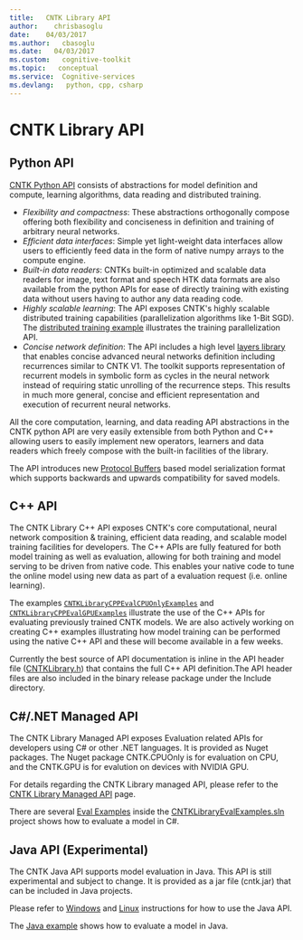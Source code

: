 ```yaml
---
title:   CNTK Library API
author:    chrisbasoglu
date:    04/03/2017
ms.author:   cbasoglu
ms.date:   04/03/2017
ms.custom:   cognitive-toolkit
ms.topic:   conceptual
ms.service:  Cognitive-services
ms.devlang:   python, cpp, csharp
---
```


# CNTK Library API

## Python API

[CNTK Python API](https://www.cntk.ai/pythondocs/) consists of abstractions for model definition and compute, learning algorithms, data reading and distributed training. 
- *Flexibility and compactness*: These abstractions orthogonally compose offering both flexibility and conciseness in definition and training of arbitrary neural networks. 
- *Efficient data interfaces*: Simple yet light-weight data interfaces allow users to efficiently feed data in the form of native numpy arrays to the compute engine. 
- *Built-in data readers*: CNTKs built-in optimized and scalable data readers for image, text format and speech HTK data formats are also available from the python APIs for ease of directly training with existing data without users having to author any data reading code.
- *Highly scalable learning*: The API exposes CNTK's highly scalable distributed training capabilities (parallelization algorithms like 1-Bit SGD). The [distributed training example](https://github.com/Microsoft/CNTK/tree/v2.0.rc3/Examples/Image/Classification/ResNet/Python#trainresnet_cifar10_distributedpy) illustrates the training parallelization API.
- *Concise network definition*: The API includes a high level [layers library](https://www.cntk.ai/pythondocs/layerref.html) that enables concise advanced neural networks definition including recurrences similar to CNTK V1. The toolkit supports representation of recurrent models in symbolic form as cycles in the neural network instead of requiring static unrolling of the recurrence steps. This results in much more general, concise and efficient representation and execution of recurrent neural networks. 

All the core computation, learning, and data reading API abstractions in the CNTK python API are very easily extensible from both Python and C++ allowing users to easily implement new operators, learners and data readers which freely compose with the built-in facilities of the library.

The API introduces new [Protocol Buffers](https://developers.google.com/protocol-buffers/) based model serialization format which supports backwards and upwards compatibility for saved models.

## C++ API

The CNTK Library C++ API exposes CNTK's core computational, neural network composition & training, efficient data reading, and scalable model training facilities for developers. The C++ APIs are fully featured for both model training as well as evaluation, allowing for both training and model serving to be driven from native code. This enables your native code to tune the online model using new data as part of a evaluation request (i.e. online learning).

The examples [`CNTKLibraryCPPEvalCPUOnlyExamples`](https://github.com/Microsoft/CNTK/tree/master/Examples/Evaluation/CNTKLibraryCPPEvalCPUOnlyExamples) and [`CNTKLibraryCPPEvalGPUExamples`](https://github.com/Microsoft/CNTK/tree/master/Examples/Evaluation/CNTKLibraryCPPEvalGPUExamples) illustrate the use of the C++ APIs for evaluating previously trained CNTK models. We are also actively working on creating C++ examples illustrating how model training can be performed using the native C++ API and these will become available in a few weeks. 

Currently the best source of API documentation is inline in the API header file ([CNTKLibrary.h](https://github.com/Microsoft/CNTK/blob/master/Source/CNTKv2LibraryDll/API/CNTKLibrary.h)) that contains the full C++ API definition.The API header files are also included in the binary release package under the Include directory.

## C#/.NET Managed API

The CNTK Library Managed API exposes Evaluation related APIs for developers using C# or other .NET languages. It is provided as Nuget packages. The Nuget package CNTK.CPUOnly is for evaluation on CPU, and the CNTK.GPU is for evalution on devices with NVIDIA GPU.

For details regarding the CNTK Library managed API, please refer to the [CNTK Library Managed API](./CNTK-Library-Managed-API.md) page.

There are several [Eval Examples](./CNTK-Eval-Examples.md) inside the [CNTKLibraryEvalExamples.sln](https://github.com/Microsoft/CNTK/blob/master/Examples/Evaluation/CNTKLibraryEvalExamples.sln) project shows how to evaluate a model in C#.

## Java API (Experimental)

The CNTK Java API supports model evaluation in Java. This API is still experimental and subject to change. It is provided as a jar file (cntk.jar) that can be included in Java projects.

Please refer to [Windows](./CNTK-Library-Evaluation-on-Windows.md#using-java) and [Linux](./CNTK-Library-Evaluation-on-Linux.md#using-java) instructions for how to use the Java API.

The [Java example](https://github.com/Microsoft/CNTK/blob/master/Tests/EndToEndTests/EvalClientTests/JavaEvalTest/src/Main.java) shows how to evaluate a model in Java.

